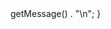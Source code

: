 <?php
/**
 * This script reads a .env file and converts it to either a .json or .js file based on the specified output file extension.
 * Adjust the $envFilePath and $outputFilePath to point to your directories.
 */

// Configuration: Path to the .env file and the output file
$envFilePath = __DIR__ . '/.env'; // Replace with the actual path to your .env file
$outputFilePath = __DIR__ . '/env.json'; // Replace with the desired path for the output file (either .json or .js)

/**
 * Function to parse the .env file.
 *
 * @param string $filePath The path to the .env file.
 * @return array An associative array of environment variables.
 */
function parseEnvFile($filePath) {
    if (!file_exists($filePath)) {
        throw new Exception("File not found: $filePath");
    }

    $envVars = [];
    $lines = file($filePath, FILE_IGNORE_NEW_LINES | FILE_SKIP_EMPTY_LINES);
    foreach ($lines as $line) {
        // Skip comments and blank lines
        if (strpos(trim($line), '#') === 0 || trim($line) === '') {
            continue;
        }

        // Split line into name and value
        list($name, $value) = explode('=', $line, 2);
        $name = trim($name);
        $value = trim($value);

        // Remove surrounding quotes from the value
        if (preg_match('/^"(.*)"$/', $value, $matches)) {
            $value = $matches[1];
        } elseif (preg_match("/^'(.*)'$/", $value, $matches)) {
            $value = $matches[1];
        }

        // Expand variables
        $value = preg_replace_callback('/\${([^}]+)}/', function($matches) use ($envVars) {
            return isset($envVars[$matches[1]]) ? $envVars[$matches[1]] : '';
        }, $value);

        $envVars[$name] = $value;
    }

    return $envVars;
}

/**
 * Function to save the environment variables to a .json or .js file.
 *
 * @param array $envVars The associative array of environment variables.
 * @param string $filePath The path to the output file.
 */
function saveEnvToFile($envVars, $filePath) {
    $fileExtension = pathinfo($filePath, PATHINFO_EXTENSION);

    if ($fileExtension === 'json') {
        $content = json_encode($envVars, JSON_PRETTY_PRINT);
    } elseif ($fileExtension === 'js') {
        $jsonContent = json_encode($envVars, JSON_PRETTY_PRINT);
        $content = "export const env = $jsonContent;";
    } else {
        throw new Exception("Unsupported file extension: $fileExtension");
    }

    if (file_put_contents($filePath, $content) === false) {
        throw new Exception("Failed to write to file: $filePath");
    }
}

try {
    // Parse the .env file
    $envVars = parseEnvFile($envFilePath);

    // Save the environment variables to the output file
    saveEnvToFile($envVars, $outputFilePath);

    echo "Environment variables have been successfully converted and saved to $outputFilePath\n";
} catch (Exception $e) {
    echo 'Error: ' . $e->getMessage() . "\n";
}
